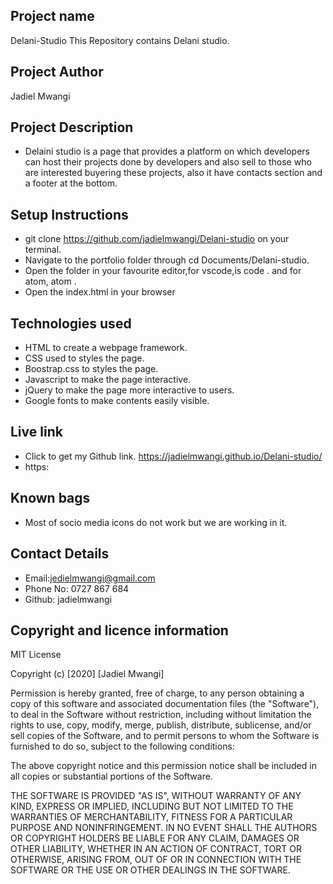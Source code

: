 ## Project name
Delani-Studio 
This Repository contains Delani studio.
## Project Author
Jadiel Mwangi
## Project Description 
* Delaini studio  is a page that provides a platform on which developers can host their projects done by developers and also sell to those who are  interested buyering these projects, also it have contacts section and a footer at the bottom.

## Setup Instructions
* git clone https://github.com/jadielmwangi/Delani-studio  on your terminal.
* Navigate to the portfolio folder through cd Documents/Delani-studio.
* Open the folder in your favourite editor,for vscode,is code . and for atom, atom .
* Open the index.html in your browser
## Technologies used
* HTML to create a webpage framework.
* CSS used to styles the page.
* Boostrap.css to styles the page.
* Javascript to make the page interactive.
* jQuery to make the page more interactive to users.
* Google fonts to make contents easily visible. 

## Live link
* Click to get my Github link. https://jadielmwangi.github.io/Delani-studio/
* https:

## Known bags
* Most of socio media icons do not work but we are working in it.
## Contact Details
* Email:jedielmwangi@gmail.com
* Phone No: 0727 867 684
* Github: jadielmwangi


## Copyright and licence information

MIT License

Copyright (c) [2020] [Jadiel Mwangi]

Permission is hereby granted, free of charge, to any person obtaining a copy
of this software and associated documentation files (the "Software"), to deal
in the Software without restriction, including without limitation the rights
to use, copy, modify, merge, publish, distribute, sublicense, and/or sell
copies of the Software, and to permit persons to whom the Software is
furnished to do so, subject to the following conditions:

The above copyright notice and this permission notice shall be included in all
copies or substantial portions of the Software.

THE SOFTWARE IS PROVIDED "AS IS", WITHOUT WARRANTY OF ANY KIND, EXPRESS OR
IMPLIED, INCLUDING BUT NOT LIMITED TO THE WARRANTIES OF MERCHANTABILITY,
FITNESS FOR A PARTICULAR PURPOSE AND NONINFRINGEMENT. IN NO EVENT SHALL THE
AUTHORS OR COPYRIGHT HOLDERS BE LIABLE FOR ANY CLAIM, DAMAGES OR OTHER
LIABILITY, WHETHER IN AN ACTION OF CONTRACT, TORT OR OTHERWISE, ARISING FROM,
OUT OF OR IN CONNECTION WITH THE SOFTWARE OR THE USE OR OTHER DEALINGS IN THE
SOFTWARE.
